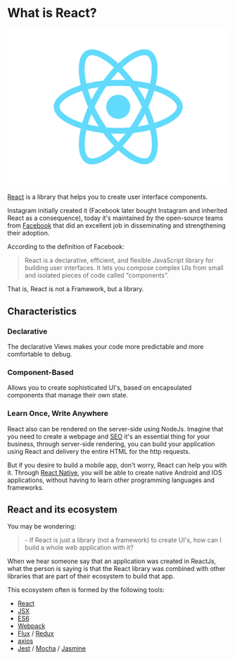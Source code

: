 # What is React?

![](/images/image_0.png)

[React](https://reactjs.org/) is a library that helps you to create user interface components.

Instagram initially created it (Facebook later bought Instagram and inherited React as a consequence), today it's maintained by the open-source teams from [Facebook](https://opensource.facebook.com/) that did an excellent job in disseminating and strengthening their adoption.

According to the definition of Facebook:

> React is a declarative, efficient, and flexible JavaScript library for building user interfaces. It lets you compose complex UIs from small and isolated pieces of code called “components”.

That is, React is not a Framework, but a library.

## Characteristics

### Declarative

The declarative Views makes your code more predictable and more comfortable to debug.

### Component-Based

Allows you to create sophisticated UI's, based on encapsulated components that manage their own state.

### Learn Once, Write Anywhere

React also can be rendered on the server-side using NodeJs. Imagine that you need to create a webpage and [SEO](https://en.wikipedia.org/wiki/Search_engine_optimization) it's an essential thing for your business, through server-side rendering, you can build your application using React and delivery the entire HTML for the http requests.

But if you desire to build a mobile app, don't worry, React can help you with it. Through [React Native](https://facebook.github.io/react-native/), you will be able to create native Android and IOS applications, without having to learn other programming languages and frameworks.


## React and its ecosystem

You may be wondering:

> \- If React is just a library (not a framework) to create UI's, how can I build a whole web application with it?

When we hear someone say that an application was created in ReactJs, what the person is saying is that the React library was combined with other libraries that are part of their ecosystem to build that app.

This ecosystem often is formed by the following tools:

- [React](https://reactjs.org/)
- [JSX](https://reactjs.org/docs/glossary.html#jsx)
- [ES6](http://es6-features.org/)
- [Webpack](https://webpack.js.org/)
- [Flux](https://facebook.github.io/flux/) / [Redux](https://redux.js.org/)
- [axios](https://github.com/axios/axios)
- [Jest](https://jestjs.io/) / [Mocha](https://mochajs.org/) / [Jasmine](https://jasmine.github.io/)
